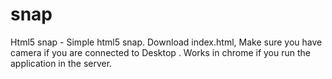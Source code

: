 # snap
Html5 snap - Simple html5 snap. 
Download index.html, 
Make sure you have camera if you are connected to Desktop .
Works in chrome if you run the application in the server.


